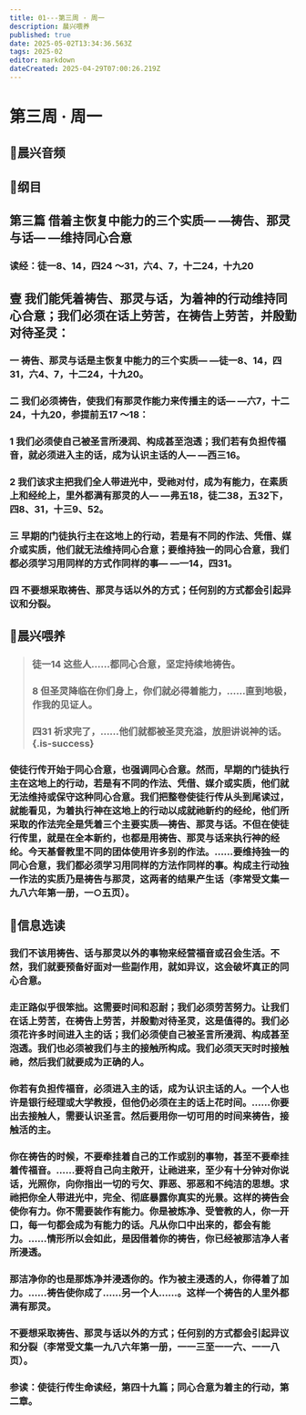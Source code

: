```yaml
---
title: 01---第三周 · 周一
description: 晨兴喂养
published: true
date: 2025-05-02T13:34:36.563Z
tags: 2025-02
editor: markdown
dateCreated: 2025-04-29T07:00:26.219Z
---
```


# 第三周 · 周一
## 🎵晨兴音频

## 📖纲目

## 第三篇   借着主恢复中能力的三个实质— —祷告、那灵与话— —维持同心合意

### 读经：徒一8、14，四24 ～31，六4、7，十二24，十九20

## 壹   我们能凭着祷告、那灵与话，为着神的行动维持同心合意；我们必须在话上劳苦，在祷告上劳苦，并殷勤对待圣灵：

### 一   祷告、那灵与话是主恢复中能力的三个实质— —徒一8、14，四31，六4、7，十二24，十九20。

### 二   我们必须祷告，使我们有那灵作能力来传播主的话— —六7，十二24，十九20，参提前五17 ～18：

### 1   我们必须使自己被圣言所浸润、构成甚至泡透；我们若有负担传福音，就必须进入主的话，成为认识主话的人— —西三16。

### 2   我们该求主把我们全人带进光中，受祂对付，成为有能力，在素质上和经纶上，里外都满有那灵的人— —弗五18，徒二38，五32下，四8、31，十三9、52。

### 三   早期的门徒执行主在这地上的行动，若是有不同的作法、凭借、媒介或实质，他们就无法维持同心合意；要维持独一的同心合意，我们都必须学习用同样的方式作同样的事— —一14，四31。

### 四   不要想采取祷告、那灵与话以外的方式；任何别的方式都会引起异议和分裂。

## 📖晨兴喂养

>### 徒一14    这些人……都同心合意，坚定持续地祷告。
>
>### 8    但圣灵降临在你们身上，你们就必得着能力，……直到地极，作我的见证人。
>
>### 四31    祈求完了，……他们就都被圣灵充溢，放胆讲说神的话。{.is-success}

### 使徒行传开始于同心合意，也强调同心合意。然而，早期的门徒执行主在这地上的行动，若是有不同的作法、凭借、媒介或实质，他们就无法维持或保守这种同心合意。我们把整卷使徒行传从头到尾读过，就能看见，为着执行神在这地上的行动以成就祂新约的经纶，他们所采取的作法完全是凭着三个主要实质—祷告、那灵与话。不但在使徒行传里，就是在全本新约，也都是用祷告、那灵与话来执行神的经纶。今天基督教里不同的团体使用许多别的作法。……要维持独一的同心合意，我们都必须学习用同样的方法作同样的事。构成主行动独一作法的实质乃是祷告与那灵，这两者的结果产生话（李常受文集一九八六年第一册，一○五页）。

## 📖信息选读

### 我们不该用祷告、话与那灵以外的事物来经营福音或召会生活。不然，我们就要预备好面对一些副作用，就如异议，这会破坏真正的同心合意。

### 走正路似乎很笨拙。这需要时间和忍耐；我们必须劳苦努力。让我们在话上劳苦，在祷告上劳苦，并殷勤对待圣灵，这是值得的。我们必须花许多时间进入主的话；我们必须使自己被圣言所浸润、构成甚至泡透。我们也必须被我们与主的接触所构成。我们必须天天时时接触祂，然后我们就要成为正确的人。

### 你若有负担传福音，必须进入主的话，成为认识主话的人。一个人也许是银行经理或大学教授，但他仍必须在主的话上花时间。……你要出去接触人，需要认识圣言。然后要用你一切可用的时间来祷告，接触活的主。

### 你在祷告的时候，不要牵挂着自己的工作或别的事物，甚至不要牵挂着传福音。……要将自己向主敞开，让祂进来，至少有十分钟对你说话，光照你，向你指出一切的亏欠、罪恶、邪恶和不纯洁的思想。求祂把你全人带进光中，完全、彻底暴露你真实的光景。这样的祷告会使你有力。你不需要装作有能力。你是被炼净、受管教的人，你一开口，每一句都会成为有能力的话。凡从你口中出来的，都会有能力。……情形所以会如此，是因借着你的祷告，你已经被那洁净人者所浸透。

### 那洁净你的也是那炼净并浸透你的。作为被主浸透的人，你得着了加力。……祷告使你成了……另一个人……。这样一个祷告的人里外都满有那灵。

### 不要想采取祷告、那灵与话以外的方式；任何别的方式都会引起异议和分裂（李常受文集一九八六年第一册，一一三至一一六、一一八页）。

### 参读：使徒行传生命读经，第四十九篇；同心合意为着主的行动，第二章。
<!-- Google tag (gtag.js) -->
<script async src="https://www.googletagmanager.com/gtag/js?id=G-1P8709Z16T"></script>
<script>
  window.dataLayer = window.dataLayer || [];
  function gtag(){dataLayer.push(arguments);}
  gtag('js', new Date());

  gtag('config', 'G-1P8709Z16T');
</script>